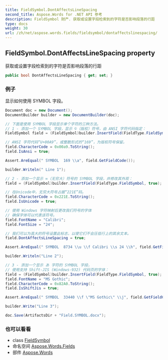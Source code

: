 ```yaml
---
title: FieldSymbol.DontAffectsLineSpacing
second_title: Aspose.Words for .NET API 参考
description: FieldSymbol 财产. 获取或设置字段检索到的字符是否影响段落的行距
type: docs
weight: 30
url: /zh/net/aspose.words.fields/fieldsymbol/dontaffectslinespacing/
---
```

## FieldSymbol.DontAffectsLineSpacing property

获取或设置字段检索到的字符是否影响段落的行距

```csharp
public bool DontAffectsLineSpacing { get; set; }
```

### 例子

显示如何使用 SYMBOL 字段。

```csharp
Document doc = new Document();
DocumentBuilder builder = new DocumentBuilder(doc);

// 下面是使用 SYMBOL 字段显示单个字符的三种方法。
// 1 - 添加一个 SYMBOL 字段，显示 ©（版权）符号，由 ANSI 字符代码指定：
FieldSymbol field = (FieldSymbol)builder.InsertField(FieldType.FieldSymbol, true);

// ANSI 字符代码“U+00A9”，或整数形式的“169”，为版权符号保留。
field.CharacterCode = 0x00a9.ToString();
field.IsAnsi = true;

Assert.AreEqual(" SYMBOL  169 \\a", field.GetFieldCode());

builder.Writeln(" Line 1");

// 2 - 添加一个显示 ∞（无穷大）符号的 SYMBOL 字段，并修改其外观：
field = (FieldSymbol)builder.InsertField(FieldType.FieldSymbol, true);

// 在Unicode中，无穷大符号占据“221E”码。
field.CharacterCode = 0x221E.ToString();
field.IsUnicode = true;

// 使用 Windows 字符映射后更改我们符号的字体
// 确保字体可以代表该符号。
field.FontName = "Calibri";
field.FontSize = "24";

// 我们可以为高大的符号设置此标志，以使它们不会压低行上的其余文本。
field.DontAffectsLineSpacing = true;

Assert.AreEqual(" SYMBOL  8734 \\u \\f Calibri \\s 24 \\h", field.GetFieldCode());

builder.Writeln("Line 2");

// 3 - 添加一个显示 あ 字符的 SYMBOL 字段，
// 使用支持 Shift-JIS (Windows-932) 代码页的字体：
field = (FieldSymbol)builder.InsertField(FieldType.FieldSymbol, true);
field.FontName = "MS Gothic";
field.CharacterCode = 0x82A0.ToString();
field.IsShiftJis = true;

Assert.AreEqual(" SYMBOL  33440 \\f \"MS Gothic\" \\j", field.GetFieldCode());

builder.Write("Line 3");

doc.Save(ArtifactsDir + "Field.SYMBOL.docx");
```

### 也可以看看

* class [FieldSymbol](../)
* 命名空间 [Aspose.Words.Fields](../../fieldsymbol/)
* 部件 [Aspose.Words](../../../)



